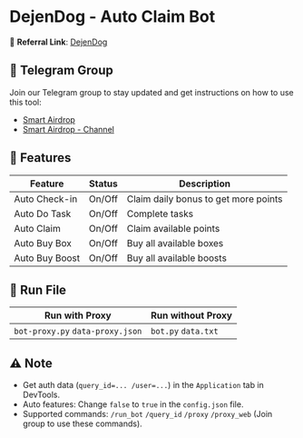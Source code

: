 # DejenDog - Auto Claim Bot

🔗 **Referral Link**: [DejenDog](t.me/DejenDogBot?start=c67d6906)

## 📢 Telegram Group

Join our Telegram group to stay updated and get instructions on how to use this tool:

- [Smart Airdrop](https://t.me/smartairdrop2120)
- [Smart Airdrop - Channel](https://t.me/smartairdrop_channel)

## 🌟 Features

| Feature        | Status | Description                          |
| -------------- | ------ | ------------------------------------ |
| Auto Check-in  | On/Off | Claim daily bonus to get more points |
| Auto Do Task   | On/Off | Complete tasks                       |
| Auto Claim     | On/Off | Claim available points               |
| Auto Buy Box   | On/Off | Buy all available boxes              |
| Auto Buy Boost | On/Off | Buy all available boosts             |

## 🚀 Run File

| Run with Proxy                   | Run without Proxy   |
| -------------------------------- | ------------------- |
| `bot-proxy.py` `data-proxy.json` | `bot.py` `data.txt` |

## ⚠️ Note

- Get auth data (`query_id=... /user=...`) in the `Application` tab in DevTools.
- Auto features: Change `false` to `true` in the `config.json` file.
- Supported commands: `/run_bot` `/query_id` `/proxy` `/proxy_web` (Join group to use these commands).
